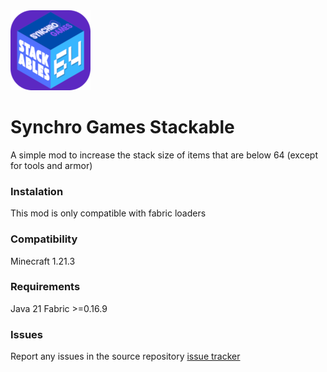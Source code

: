 <img src="src/main/resources/assets/sg_stackables/stackables_icon.png" width="128">

# Synchro Games Stackable

A simple mod to increase the stack size of items that are below 64 (except for tools and armor)

### Instalation

This mod is only compatible with fabric loaders

### Compatibility

Minecraft 1.21.3

### Requirements

Java 21
Fabric >=0.16.9

### Issues

Report any issues in the source repository [issue tracker](https://github.com/ArielM24/sg_stackables/issues)
